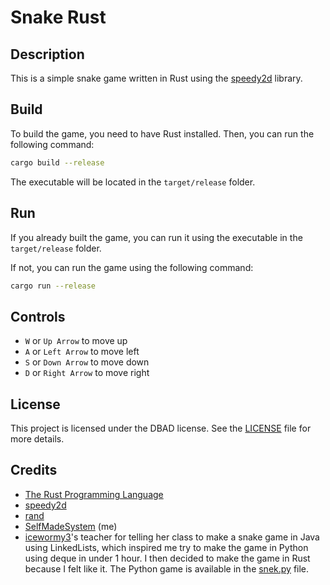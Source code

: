 # Snake Rust

## Description

This is a simple snake game written in Rust using the [speedy2d](https://crates.io/crates/speedy2d) library.

## Build

To build the game, you need to have Rust installed. Then, you can run the following command:

```bash
cargo build --release
```

The executable will be located in the `target/release` folder.

## Run

If you already built the game, you can run it using the executable in the `target/release` folder.

If not, you can run the game using the following command:

```bash
cargo run --release
```

## Controls

- `W` or `Up Arrow` to move up
- `A` or `Left Arrow` to move left
- `S` or `Down Arrow` to move down
- `D` or `Right Arrow` to move right

## License

This project is licensed under the DBAD license. See the [LICENSE](LICENSE.md) file for more details.

## Credits

- [The Rust Programming Language](https://doc.rust-lang.org/book/)
- [speedy2d](https://crates.io/crates/speedy2d)
- [rand](https://crates.io/crates/rand)
- [SelfMadeSystem](https://github.com/SelfMadeSystem/) (me)
- [icewormy3](https://github.com/icewormy3)'s teacher for telling her class to make
    a snake game in Java using LinkedLists, which inspired me try to make the game in
    Python using deque in under 1 hour. I then decided to make the game in Rust because
    I felt like it. The Python game is available in the [snek.py](snek.py) file.

